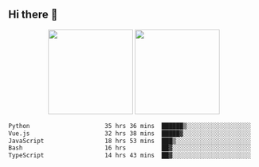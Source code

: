 ## Hi there 👋
<div align="center">
<span>  </span>
<img height="170px" src="https://github-readme-stats.vercel.app/api?username=bigQY&show_icons=true&count_private==true&v=3" /><span>        </span><img height="170px" src="https://github-readme-stats.vercel.app/api/top-langs/?username=bigQY&layout=compact&langs_count=8&v=3" />
<span>  </span>
</div>
<div align="center">

<!--START_SECTION:waka-->

```txt
Python                     35 hrs 36 mins  ██████▒░░░░░░░░░░░░░░░░░░   24.91 %
Vue.js                     32 hrs 38 mins  █████▓░░░░░░░░░░░░░░░░░░░   22.84 %
JavaScript                 18 hrs 53 mins  ███▒░░░░░░░░░░░░░░░░░░░░░   13.22 %
Bash                       16 hrs          ██▓░░░░░░░░░░░░░░░░░░░░░░   11.20 %
TypeScript                 14 hrs 43 mins  ██▓░░░░░░░░░░░░░░░░░░░░░░   10.31 %
```

<!--END_SECTION:waka-->
</div>
